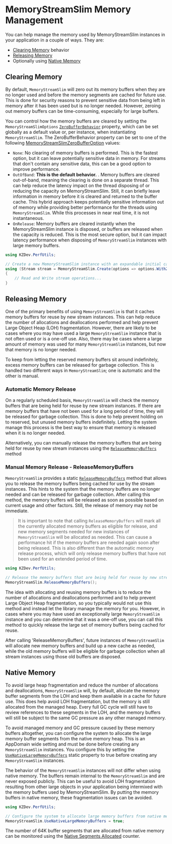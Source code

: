 # MemoryStreamSlim Memory Management

You can help manage the memory used by MemoryStreamSlim instances in your application in a couple of ways. They are:

- [Clearing Memory](#clearing-memory) behavior
- [Releasing Memory](#releasing-memory)
- Optionally using [Native Memory](#native-memory)


## Clearing Memory

By default, `MemoryStreamSlim` will zero out its memory buffers when they are no longer used and before the memory segments are cached for future use. This is done for security reasons to prevent sensitive data from being left in memory after it has been used but is no longer needed. However, zeroing out memory buffers can be time-consuming, especially for large buffers.

You can control how the memory buffers are cleared by setting the `MemoryStreamSlimOptions` [`ZeroBufferBehavior`](xref:KZDev.PerfUtils.MemoryStreamSlimOptions.ZeroBufferBehavior) property, which can be set globally as a default value or, per instance, when instantiating `MemoryStreamSlim`. The ZeroBufferBehavior property can be set to one of the following [MemoryStreamSlimZeroBufferOption](xref:KZDev.PerfUtils.MemoryStreamSlimZeroBufferOption) values:

- `None`: No clearing of memory buffers is performed. This is the fastest option, but it can leave potentially sensitive data in memory. For streams that don't contain any sensitive data, this can be a good option to improve performance.
- `OutOfBand`: **This is the default behavior.** . Memory buffers are cleared out-of-band, meaning the clearing is done on a separate thread. This can help reduce the latency impact on the thread disposing of or reducing the capacity on MemoryStreamSlim. Still, it can briefly leave information in memory before it is cleared and returned to the buffer cache. This hybrid approach keeps potentially sensitive information out of memory while providing better performance for the threads using `MemoryStreamSlim`. While this processes in near real time, it is not instantaneous.
- `OnRelease`: Memory buffers are cleared instantly when the MemoryStreamSlim instance is disposed, or buffers are released when the capacity is reduced. This is the most secure option, but it can impact latency performance when disposing of `MemoryStreamSlim` instances with large memory buffers.

```csharp
using KZDev.PerfUtils;

// Create a new MemoryStreamSlim instance with an expandable initial capacity of 0 bytes, and setting the option to not clear memory buffers
using (Stream stream = MemoryStreamSlim.Create(options => options.WithZeroBufferBehavior(MemoryStreamSlimZeroBufferOption.None))
{
    // Read and Write stream operations...
}
```

## Releasing Memory

One of the primary benefits of using `MemoryStreamSlim` is that it caches memory buffers for reuse by new stream instances. This can help reduce the number of allocations and deallocations performed and help prevent Large Object Heap (LOH) fragmentation. However, there are likely to be cases where you may have used a large `MemoryStreamSlim` instance that is not often used or is a one-off use. Also, there may be cases where a large amount of memory was used for many `MemoryStreamSlim` instances, but now that memory is no longer needed.

To keep from letting the reserved memory buffers sit around indefinitely, excess memory buffers can be released for garbage collection. This is handled two different ways in `MemoryStreamSlim`; one is automatic and the other is manual.

### Automatic Memory Release

On a regularly scheduled basis, `MemoryStreamSlim` will check the memory buffers that are being held for reuse by new stream instances. If there are memory buffers that have not been used for a long period of time, they will be released for garbage collection. This is done to help prevent holding on to reserved, but unused memory buffers indefinitely. Letting the system manage this process is the best way to ensure that memory is released when it is no longer needed.

Alternatively, you can manually release the memory buffers that are being held for reuse by new stream instances using the [`ReleaseMemoryBuffers`](xref:KZDev.PerfUtils.MemoryStreamSlim.ReleaseMemoryBuffers) method

### Manual Memory Release - ReleaseMemoryBuffers

`MemoryStreamSlim` provides a static [`ReleaseMemoryBuffers`](xref:KZDev.PerfUtils.MemoryStreamSlim.ReleaseMemoryBuffers) method that allows you to release the memory buffers being cached for use by the stream instances. This hints to the system that the memory buffers are no longer needed and can be released for garbage collection. After calling this method, the memory buffers will be released as soon as possible based on current usage and other factors. Still, the release of memory may not be immediate.

> It is important to note that calling `ReleaseMemoryBuffers` will mark all the currently allocated memory buffers as eligible for release, and new memory segments needed for new instances of `MemoryStreamSlim` will be allocated as needed. This can cause a performance hit if the memory buffers are needed again soon after being released. This is also different than the automatic memory release process, which will only release memory buffers that have not been used for an extended period of time.

```csharp
using KZDev.PerfUtils;

// Release the memory buffers that are being held for reuse by new stream instances
MemoryStreamSlim.ReleaseMemoryBuffers();
```

The idea with allocating and reusing memory buffers is to reduce the number of allocations and deallocations performed and to help prevent Large Object Heap fragmentation, so you typically would not use this method and instead let the library manage the memory for you. However, in cases where you may have used an exceptionally large `MemoryStreamSlim` instance and you can determine that it was a one-off use, you can call this method to quickly release the large set of memory buffers being cached for reuse.

After calling 'ReleaseMemoryBuffers', future instances of `MemoryStreamSlim` will allocate new memory buffers and build up a new cache as needed, while the old memory buffers will be eligible for garbage collection when all stream instances using those old buffers are disposed.

## Native Memory

To avoid large heap fragmentation and reduce the number of allocations and deallocations, `MemoryStreamSlim` will, by default, allocate the memory buffer segments from the LOH and keep them available in a cache for future use. This does help avoid LOH fragmentation, but the memory is still allocated from the managed heap. Every full GC cycle will still have to review references to these segments in the LOH, and the memory buffers will still be subject to the same GC pressure as any other managed memory.

To avoid managed memory and GC pressure caused by these memory buffers altogether, you can configure the system to allocate the large memory buffer segments from the native memory heap. This is an AppDomain wide setting and must be done before creating any `MemoryStreamSlim` instances. You configure this by setting the [`UseNativeLargeMemoryBuffers`](xref:KZDev.PerfUtils.MemoryStreamSlim.UseNativeLargeMemoryBuffers) static property to true before creating any `MemoryStreamSlim` instances.

The behavior of the `MemoryStreamSlim` instances will not differ when using native memory. The buffers remain internal to the `MemoryStreamSlim` and are never exposed publicly. This can be useful to avoid LOH fragmentation resulting from other large objects in your application being intermixed with the memory buffers used by MemoryStreamSlim. By putting the memory buffers in native memory, these fragmentation issues can be avoided.

```csharp
using KZDev.PerfUtils;

// Configure the system to allocate large memory buffers from native memory
MemoryStreamSlim.UseNativeLargeMemoryBuffers = true;
```

The number of 64K buffer segments that are allocated from native memory can be monitored using the [Native Segments Allocated](./memory-monitoring.md#segmentmemorynativeallocated-counter) counter.
